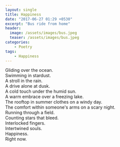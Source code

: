 ```yaml
---
layout: single
title: Happiness
date: "2017-06-27 01:29 +0530"
excerpt: "Bus ride from home"
header:
  image: /assets/images/bus.jpeg
  teaser: /assets/images/bus.jpeg
categories:
    - Poetry
tags:
    - Happiness
---
```


Gliding over the ocean.  
Swimming in stardust.  
A stroll in the rain.  
A drive alone at dusk.  
A cold touch under the humid sun.  
A warm embrace over a freezing lake.  
The rooftop in summer clothes on a windy day.  
The comfort within someone's arms on a scary night.  
Running through a field.  
Counting stars that bleed.  
Interlocked fingers.  
Intertwined souls.  
Happiness.  
Right now.

